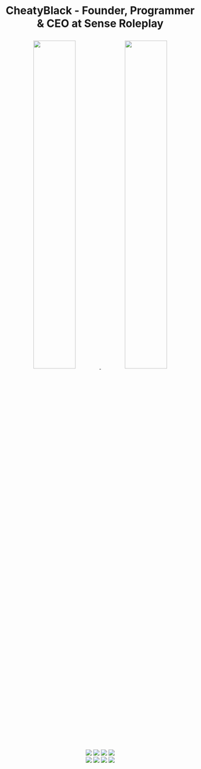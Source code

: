 # <p align="center">CheatyBlack - Founder, Programmer & CEO at Sense Roleplay</p>
  
  
  <div align="center">
  <a href="https://github.com/cheatyblack">
<img aling="left" width="47%" src="https://github-readme-stats.vercel.app/api?username=cheatyblack&show_icons=true&theme=midnight-purple&include_all_commits=true&count_private=true" />
<img aling="left" width="47%" src="https://github-readme-stats.vercel.app/api/top-langs/?username=cheatyblack&layout=compact&langs_count=7&theme=midnight-purple" />
</div>
  
  
##
 
<div align="center">
 <a href="https://www.youtube.com/channel/UCHVLwoSuRDzonW35GNimOeQ" target="_blank"><img src="https://img.shields.io/badge/YouTube-FF0000?style=for-the-badge&logo=youtube&logoColor=white" target="_blank"></a>
 	<a href="https://www.twitch.tv/cheatyblack" target="_blank"><img src="https://img.shields.io/badge/Twitch-9146FF?style=for-the-badge&logo=twitch&logoColor=white" target="_blank"></a>
 <a href="https://discord.gg/cRVXSj4bQC" target="_blank"><img src="https://img.shields.io/badge/Discord-7289DA?style=for-the-badge&logo=discord&logoColor=white" target="_blank"></a> 
  <a href = "mailto:cheatyblack@gmail.com"><img src="https://img.shields.io/badge/-Gmail-%23333?style=for-the-badge&logo=gmail&logoColor=white" target="_blank"></a>
 
</div>

<div align="center">
<a href = ""><img src="https://img.shields.io/badge/python-%230095D5.svg?&style=for-the-badge&logo=python&logoColor=white" target=""></a>
<a href = ""><img src="https://img.shields.io/badge/JavaScript-F7DF1E?style=for-the-badge&logo=javascript&logoColor=black" target=""></a>
<a href = ""><img src="https://img.shields.io/badge/Lua-2C2D72?style=for-the-badge&logo=lua&logoColor=white" target=""></a>
<a href = ""><img src="https://img.shields.io/badge/.NET-512BD4?style=for-the-badge&logo=dotnet&logoColor=white" target=""></a>

 
</div>

